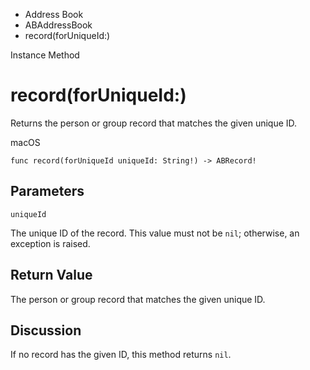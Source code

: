 

- Address Book
- ABAddressBook
-  record(forUniqueId:) 

Instance Method

# record(forUniqueId:)

Returns the person or group record that matches the given unique ID.

macOS

``` source
func record(forUniqueId uniqueId: String!) -> ABRecord!
```

## Parameters 

`uniqueId`  

The unique ID of the record. This value must not be `nil`; otherwise, an exception is raised.

## Return Value

The person or group record that matches the given unique ID.

## Discussion

If no record has the given ID, this method returns `nil`.

